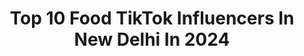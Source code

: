 ---
title: Top 10 Food TikTok Influencers In New Delhi In 2024
description: >-
  Find top food TikTok influencers in New Delhi in 2024. Most popular hashtags: #tiktok #foryou #tiktokfoodie #food.
platform: TikTok
hits: 4
text_top: Analyze the top-rated TikTok profiles on inBeat.
text_bottom: Our platform holds 4 TikTok influencers like this in New Delhi, India for you to work with.
profiles:
  - username: "prasunindian"
    fullname: >-
      Prasun Bakshi
    bio: >-
      Dil se Indian Digital World Generation ka Bacha Insta ID : prasunindian
    location: "India"
    followers: 8931
    engagement: 426
    commentsToLikes: 0.003369
    id: ck9jxt6u025tx0j7814mle0t6
    verified: false
    hashtags: "#chocolate, #happyrider, #streetfood, #newdelhi"
  - username: "mirrornow"
    fullname: >-
      Mirror Now
    bio: >-
      Mirror Now raises accountability for fundamental issues that citizens face.
    location: "India"
    followers: 191700
    engagement: 145
    commentsToLikes: 0.008140
    id: ckb9i3tbr83lb0j235mvj2oc5
    verified: true
    hashtags: "#covid19, #fyp, #maharashtra, #india"
  - username: "foodychinks"
    fullname: >-
      rakhichettri
    bio: >-
      foodblogger🍔 influencer ✔️ dreamer➰ see my foodblogs on Instagram @foodychinks
    location: "India"
    followers: 4240
    engagement: 522
    commentsToLikes: 0.020727
    id: ck9evocakjdhr0j78vmumimjo
    verified: false
    hashtags: "#foodblogger, #foryou, #blogger, #likeforlike"
  - username: "aakashfoodlover"
    fullname: >-
      Aakash food lover
    bio: >-
      Let’s move to my Instgram and see What’s new going on 🍔🌭🌭🥙🧆🌮🌯🥗🥘🥫🍝🍜🍲
    location: "India"
    followers: 337600
    engagement: 832
    commentsToLikes: 0.002940
    id: ck81q8eqqgs030j78g6pcs21m
    verified: false
    hashtags: "#desifood, #cookathome, #aakashfoodlover, #like"
  - username: "the_anu_v"
    fullname: >-
      Tik Toker
    bio: >-
      bollywood fan and music is my food ! thank you for checking my profile 👍🤩🙏
    location: "India"
    followers: 2094
    engagement: 2952
    commentsToLikes: 0.133888
    id: ckbklsci4f3nd0j23z9nvgr7e
    verified: false
    hashtags: "#havefaith, #sundayvibes, #theanuv, #mondaymood"
  - username: "kh_raval"
    fullname: >-
      Kh 🐾
    bio: >-
      Moody🎭 Foodie🍝 Fire🔥 Desire✨ On Insta: Kh_Raval 📸 ‼️
    location: "India"
    followers: 170100
    engagement: 1552
    commentsToLikes: 0.036798
    id: ck9fq430xafvs0j78fbv1x7q5
    verified: false
    hashtags: "#mirzapur, #kaleenbhaiya, #kalinbhaiya, #swagstepchallenge"
  - username: "naveenchanti"
    fullname: >-
      Naveen chanti
    bio: >-
      FOOD BANK feeding the homeless with ❤️ Facebook : Naveen chanti
    location: "India"
    followers: 92600
    engagement: 2311
    commentsToLikes: 0.027468
    id: ck9tvlwjnr8oq0j78rxymgotl
    verified: false
    hashtags: "#foodbanknizamabad, #foryou, #feedinghomelesschallenge, #foodbanktelangana"
  - username: "miinuaisha.m"
    fullname: >-
      🔥cUrrENt kiLLeR 🆕❗
    bio: >-
      💯Chinchan fans♥️ cartoon😇 lover foodieeeeee 😍 frst and last cry 26/jly😎
    location: "India"
    followers: 54200
    engagement: 1391
    commentsToLikes: 0.053197
    id: ckcejvguksxgt0j233p3aplh9
    verified: false
    hashtags: "#duet, #endearingsoul, #fallenangel, #justice"
  - username: "susmi459"
    fullname: >-
      A̷m̷m̷u̷
    bio: >-
      👩‍🍳Cookingഇസ്തം👩‍🍳 🔥ലാലേട്ടൻ,നയൻസ്🔥 🤗foodie🤫 Bye Bye👋👋👋
    location: "India"
    followers: 31200
    engagement: 2776
    commentsToLikes: 0.041874
    id: ckbkgf5om7uvr0j23wgba1ugl
    verified: false
    hashtags: "#nadanfood, #keralafood, #keralafoodie, #blooper"
  - username: "lalmirchiii"
    fullname: >-
      Shikha Mawar 
    bio: >-
      Exploring food & nature is my only passion. Ajmerwasi Follow me on Instagram 
    location: "India"
    followers: 14000
    engagement: 616
    commentsToLikes: 0.077343
    id: ckbw5x3q6y5un0j23pjslq40s
    verified: false
    hashtags: "#adventure, #ajmercity, #desifood, #tiktokfoodie"
---